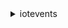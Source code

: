 <details><summary>iotevents</summary><blockquote>

- **<details><summary>create-alarm-model</summary><blockquote>**

  * --alarm-model-name
  * --alarm-model-description
  * --role-arn
  * --tags
  * --key
  * --severity
  * --alarm-rule
  * --alarm-notification
  * --alarm-event-actions
  * --alarm-capabilities
  * --cli-input-json
  * --cli-input-yaml
  * --generate-cli-skeleton


- **<details><summary>create-detector-model</summary><blockquote>**

  * --detector-model-name
  * --detector-model-definition
  * --detector-model-description
  * --key
  * --role-arn
  * --tags
  * --evaluation-method
  * --cli-input-json
  * --cli-input-yaml
  * --generate-cli-skeleton


- **<details><summary>create-input</summary><blockquote>**

  * --input-name
  * --input-description
  * --input-definition
  * --tags
  * --cli-input-json
  * --cli-input-yaml
  * --generate-cli-skeleton


- **<details><summary>delete-alarm-model</summary><blockquote>**

  * --alarm-model-name
  * --cli-input-json
  * --cli-input-yaml
  * --generate-cli-skeleton


- **<details><summary>delete-detector-model</summary><blockquote>**

  * --detector-model-name
  * --cli-input-json
  * --cli-input-yaml
  * --generate-cli-skeleton


- **<details><summary>delete-input</summary><blockquote>**

  * --input-name
  * --cli-input-json
  * --cli-input-yaml
  * --generate-cli-skeleton


- **<details><summary>describe-alarm-model</summary><blockquote>**

  * --alarm-model-name
  * --alarm-model-version
  * --cli-input-json
  * --cli-input-yaml
  * --generate-cli-skeleton


- **<details><summary>describe-detector-model</summary><blockquote>**

  * --detector-model-name
  * --detector-model-version
  * --cli-input-json
  * --cli-input-yaml
  * --generate-cli-skeleton


- **<details><summary>describe-detector-model-analysis</summary><blockquote>**

  * --analysis-id
  * --cli-input-json
  * --cli-input-yaml
  * --generate-cli-skeleton


- **<details><summary>describe-input</summary><blockquote>**

  * --input-name
  * --cli-input-json
  * --cli-input-yaml
  * --generate-cli-skeleton


- **<details><summary>describe-logging-options</summary><blockquote>**

  * --cli-input-json
  * --cli-input-yaml
  * --generate-cli-skeleton


- **<details><summary>get-detector-model-analysis-results</summary><blockquote>**

  * --analysis-id
  * --next-token
  * --max-results
  * --cli-input-json
  * --cli-input-yaml
  * --generate-cli-skeleton


- **<details><summary>help</summary><blockquote>**

  * 


- **<details><summary>list-alarm-models</summary><blockquote>**

  * --next-token
  * --max-results
  * --cli-input-json
  * --cli-input-yaml
  * --generate-cli-skeleton


- **<details><summary>list-alarm-model-versions</summary><blockquote>**

  * --alarm-model-name
  * --next-token
  * --max-results
  * --cli-input-json
  * --cli-input-yaml
  * --generate-cli-skeleton


- **<details><summary>list-detector-models</summary><blockquote>**

  * --next-token
  * --max-results
  * --cli-input-json
  * --cli-input-yaml
  * --generate-cli-skeleton


- **<details><summary>list-detector-model-versions</summary><blockquote>**

  * --detector-model-name
  * --next-token
  * --max-results
  * --cli-input-json
  * --cli-input-yaml
  * --generate-cli-skeleton


- **<details><summary>list-input-routings</summary><blockquote>**

  * --input-identifier
  * --max-results
  * --next-token
  * --cli-input-json
  * --cli-input-yaml
  * --generate-cli-skeleton


- **<details><summary>list-inputs</summary><blockquote>**

  * --next-token
  * --max-results
  * --cli-input-json
  * --cli-input-yaml
  * --generate-cli-skeleton


- **<details><summary>list-tags-for-resource</summary><blockquote>**

  * --resource-arn
  * --cli-input-json
  * --cli-input-yaml
  * --generate-cli-skeleton


- **<details><summary>put-logging-options</summary><blockquote>**

  * --logging-options
  * --cli-input-json
  * --cli-input-yaml
  * --generate-cli-skeleton


- **<details><summary>start-detector-model-analysis</summary><blockquote>**

  * --detector-model-definition
  * --cli-input-json
  * --cli-input-yaml
  * --generate-cli-skeleton


- **<details><summary>tag-resource</summary><blockquote>**

  * --resource-arn
  * --tags
  * --cli-input-json
  * --cli-input-yaml
  * --generate-cli-skeleton


- **<details><summary>untag-resource</summary><blockquote>**

  * --resource-arn
  * --tag-keys
  * --cli-input-json
  * --cli-input-yaml
  * --generate-cli-skeleton


- **<details><summary>update-alarm-model</summary><blockquote>**

  * --alarm-model-name
  * --alarm-model-description
  * --role-arn
  * --severity
  * --alarm-rule
  * --alarm-notification
  * --alarm-event-actions
  * --alarm-capabilities
  * --cli-input-json
  * --cli-input-yaml
  * --generate-cli-skeleton


- **<details><summary>update-detector-model</summary><blockquote>**

  * --detector-model-name
  * --detector-model-definition
  * --detector-model-description
  * --role-arn
  * --evaluation-method
  * --cli-input-json
  * --cli-input-yaml
  * --generate-cli-skeleton


- **<details><summary>update-input</summary><blockquote>**

  * --input-name
  * --input-description
  * --input-definition
  * --cli-input-json
  * --cli-input-yaml
  * --generate-cli-skeleton


</blockquote></details>
</blockquote></details>
</blockquote></details>
</blockquote></details>
</blockquote></details>
</blockquote></details>
</blockquote></details>
</blockquote></details>
</blockquote></details>
</blockquote></details>
</blockquote></details>
</blockquote></details>
</blockquote></details>
</blockquote></details>
</blockquote></details>
</blockquote></details>
</blockquote></details>
</blockquote></details>
</blockquote></details>
</blockquote></details>
</blockquote></details>
</blockquote></details>
</blockquote></details>
</blockquote></details>
</blockquote></details>
</blockquote></details>
</blockquote></details>
</blockquote></details>
